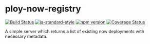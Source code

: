# ploy-now-registry

[![Build Status](https://travis-ci.org/vigour-io/ploy-now-registry.svg?branch=master)](https://travis-ci.org/vigour-io/ploy-now-registry)
[![js-standard-style](https://img.shields.io/badge/code%20style-standard-brightgreen.svg)](http://standardjs.com/)
[![npm version](https://badge.fury.io/js/ploy-now-registry.svg)](https://badge.fury.io/js/ploy-now-registry)
[![Coverage Status](https://coveralls.io/repos/github/vigour-io/ploy-now-registry/badge.svg?branch=master&t=aeYVxf)](https://coveralls.io/github/vigour-io/ploy-now-registry?branch=master)

A simple server which returns a list of existing now deployments with necessary metadata.
